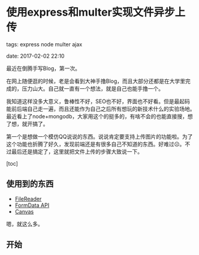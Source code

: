 # 使用express和multer实现文件异步上传

tags: express node multer ajax

date: 2017-02-02 22:10

<abstract>
最近在倒腾手写Blog，第一次。

在网上随便逛的时候，老是会看到大神手撸Blog，而且大部分还都是在大学里完成的，压力山大。自己就一直有一个想法，就是自己也能手撸一个。

我知道这样没多大意义，鲁棒性不好，SEO也不好，界面也不好看。但是最起码能前后端自己走一遍，而且还能作为自己之后所有想玩的新技术什么的实验场地。最近看上了node+mongodb，大家用这个的挺多的，有啥不会的也能直接搜，想了想，就开搞了。

第一个是想做一个模仿QQ说说的东西。说说肯定要支持上传图片的功能啦。为了这个功能也折腾了好久，发现前端还是有很多自己不知道的东西。好难过☹️。不过最后还是搞定了，这里就把文件上传的步骤大致说一下。
<abstract>

<!--more-->

[toc]

## 使用到的东西

- [FileReader](https://developer.mozilla.org/zh-CN/docs/Web/API/FileReader)
- [FormData API](https://developer.mozilla.org/zh-CN/docs/Web/API/FormData/FormData)
- [Canvas](https://developer.mozilla.org/zh-CN/docs/Web/API/Canvas_API)

嗯，就这么多。

## 开始


